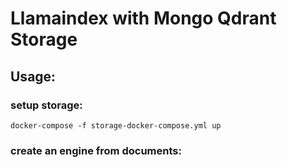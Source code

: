 # Llamaindex with Mongo Qdrant Storage


## Usage:

### setup storage:

```
docker-compose -f storage-docker-compose.yml up
```

### create an engine from documents:

```python


```